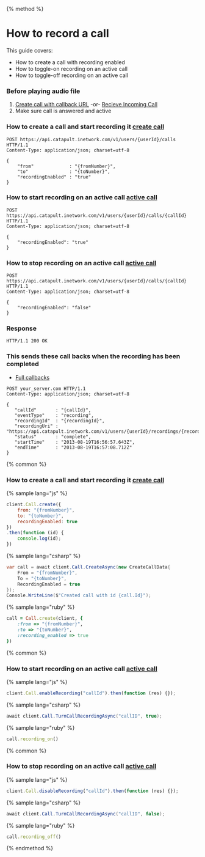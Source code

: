 {% method %}

# How to record a call

This guide covers:

* How to create a call with recording enabled
* How to toggle-on recording on an active call
* How to toggle-off recording on an active call

### Before playing audio file

1. [Create call with callback URL](./outboundCall.md) -or- [Recieve Incoming Call](./incomingCallandMessaging.md)
2. Make sure call is answered and active


### How to create a call and start recording it [create call](http://dev.bandwidth.com/ap-docs/methods/calls/postCalls.html)

```http
POST https://api.catapult.inetwork.com/v1/users/{userId}/calls HTTP/1.1
Content-Type: application/json; charset=utf-8

{
    "from"             : "{fromNumber}",
    "to"               : "{toNumber}",
    "recordingEnabled" : "true"
}
```

### How to start recording on an active call [active call](http://dev.bandwidth.com/ap-docs/methods/calls/postCallsCallId.html)

```http
POST https://api.catapult.inetwork.com/v1/users/{userId}/calls/{callId} HTTP/1.1
Content-Type: application/json; charset=utf-8

{
    "recordingEnabled": "true"
}
```

### How to stop recording on an active call [active call](http://dev.bandwidth.com/ap-docs/methods/calls/postCallsCallId.html)

```http
POST https://api.catapult.inetwork.com/v1/users/{userId}/calls/{callId} HTTP/1.1
Content-Type: application/json; charset=utf-8

{
    "recordingEnabled": "false"
}
```

### Response

```http
HTTP/1.1 200 OK
```

### This sends these call backs when the recording has been completed

* [Full callbacks](http://dev.bandwidth.com/ap-docs/apiCallbacks/recording.html)

```http
POST your_server.com HTTP/1.1
Content-Type: application/json; charset=utf-8

{
   "callId"       : "{callId}",
   "eventType"    : "recording",
   "recordingId"  : "{recordingId}",
   "recordingUri" : "https://api.catapult.inetwork.com/v1/users/{userId}/recordings/{recordingId}",
   "status"       : "complete",
   "startTime"    : "2013-08-19T16:56:57.643Z",
   "endTime"      : "2013-08-19T16:57:08.712Z"
}
```

{% common %}

### How to create a call and start recording it [create call](http://dev.bandwidth.com/ap-docs/methods/calls/postCalls.html)

{% sample lang="js" %}

```js
client.Call.create({
    from: "{fromNumber}",
    to: "{toNumber}",
    recordingEnabled: true
})
.then(function (id) {
    console.log(id);
})
```

{% sample lang="csharp" %}

```csharp
var call = await client.Call.CreateAsync(new CreateCallData{
    From = "{fromNumber}",
    To = "{toNumber}",
    RecordingEnabled = true
});
Console.WriteLine($"Created call with id {call.Id}");
```

{% sample lang="ruby" %}

```ruby
call = Call.create(client, {
    :from => "{fromNumber}",
    :to => "{toNumber}",
    :recording_enabled => true
})
```

{% common %}

### How to start recording on an active call [active call](http://dev.bandwidth.com/ap-docs/methods/calls/postCallsCallId.html)

{% sample lang="js" %}

```js
client.Call.enableRecording("callId").then(function (res) {});
```

{% sample lang="csharp" %}

```csharp
await client.Call.TurnCallRecordingAsync("callID", true);
```

{% sample lang="ruby" %}

```ruby
call.recording_on()
```

{% common %}

### How to stop recording on an active call [active call](http://dev.bandwidth.com/ap-docs/methods/calls/postCallsCallId.html)

{% sample lang="js" %}

```js
client.Call.disableRecording("callId").then(function (res) {});
```

{% sample lang="csharp" %}

```csharp
await client.Call.TurnCallRecordingAsync("callID", false);
```

{% sample lang="ruby" %}

```ruby
call.recording_off()
```

{% endmethod %}





